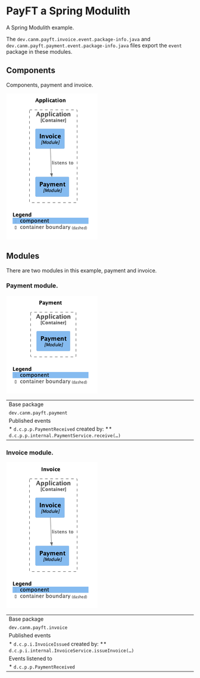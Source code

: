 # PayFT a Spring Modulith
A Spring Modulith example.

The `dev.canm.payft.invoice.event.package-info.java` and `dev.canm.payft.payment.event.package-info.java` files export the `event` package in these modules. 


## Components
Components, payment and invoice.

![Components, payment and invoice](docs/components.png)

## Modules
There are two modules in this example, payment and invoice.

### Payment module.
![Payment module](docs/module-payment.png)

|                                                                                            |
|--------------------------------------------------------------------------------------------|
| Base package                                                                               |
| `dev.canm.payft.payment`                                                                   |
| Published events                                                                           |
| \* `d.c.p.p.PaymentReceived` created by: \*\* `d.c.p.p.internal.PaymentService.receive(…)` |


### Invoice module.
![Invoice module](docs/module-invoice.png)

|                                                                                               |
|-----------------------------------------------------------------------------------------------|
| Base package                                                                                  |
| `dev.canm.payft.invoice`                                                                      |
| Published events                                                                              |
| \* `d.c.p.i.InvoiceIssued` created by: \*\* `d.c.p.i.internal.InvoiceService.issueInvoice(…)` |
| Events listened to                                                                            |
| \* `d.c.p.p.PaymentReceived`                                                                  |
